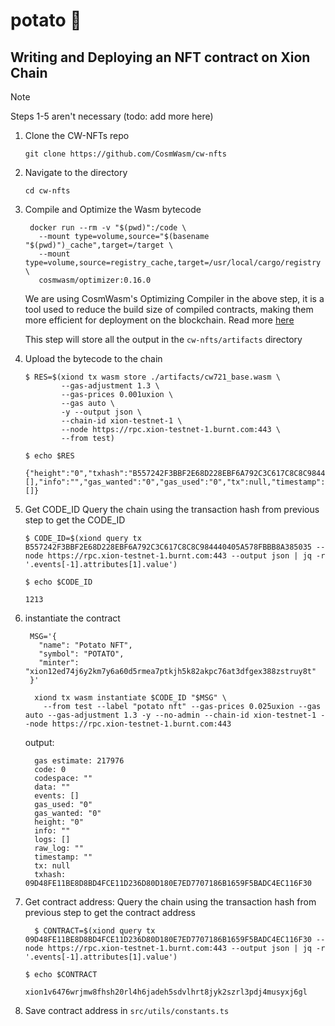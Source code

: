 # potato 🥔

## Writing and Deploying an NFT contract on Xion Chain

> [!NOTE]
> Steps 1-5 aren't necessary (todo: add more here)

1. Clone the CW-NFTs repo
   ```
   git clone https://github.com/CosmWasm/cw-nfts
   ```
2. Navigate to the directory
   ```
   cd cw-nfts
   ```
3. Compile and Optimize the Wasm bytecode
   ```
    docker run --rm -v "$(pwd)":/code \
      --mount type=volume,source="$(basename "$(pwd)")_cache",target=/target \
      --mount type=volume,source=registry_cache,target=/usr/local/cargo/registry \
      cosmwasm/optimizer:0.16.0
   ```
   We are using CosmWasm's Optimizing Compiler in the above step, it is a tool used to reduce the build size of compiled contracts, making them more efficient for deployment on the blockchain. Read more [here](https://github.com/CosmWasm/optimizer)

   This step will store all the output in the `cw-nfts/artifacts` directory

4. Upload the bytecode to the chain
    ```
    $ RES=$(xiond tx wasm store ./artifacts/cw721_base.wasm \
            --gas-adjustment 1.3 \
            --gas-prices 0.001uxion \
            --gas auto \
            -y --output json \
            --chain-id xion-testnet-1 \
            --node https://rpc.xion-testnet-1.burnt.com:443 \
            --from test)
    ```
    ```
    $ echo $RES

    {"height":"0","txhash":"B557242F3BBF2E68D228EBF6A792C3C617C8C8C984440405A578FBBB8A385035","codespace":"","code":0,"data":"","raw_log":"","logs":[],"info":"","gas_wanted":"0","gas_used":"0","tx":null,"timestamp":"","events":[]}
    ```
5.  Get CODE_ID
    Query the chain using the transaction hash from previous step to get the CODE_ID

    ```
    $ CODE_ID=$(xiond query tx B557242F3BBF2E68D228EBF6A792C3C617C8C8C984440405A578FBBB8A385035 --node https://rpc.xion-testnet-1.burnt.com:443 --output json | jq -r '.events[-1].attributes[1].value')
    ```

    ```
    $ echo $CODE_ID

    1213
    ```
6.  instantiate the contract
     ```
      MSG='{
        "name": "Potato NFT",
        "symbol": "POTATO",
        "minter": "xion12ed74j6y2km7y6a60d5rmea7ptkjh5k82akpc76at3dfgex388zstruy8t"
      }'
    ```
    ```
      xiond tx wasm instantiate $CODE_ID "$MSG" \
        --from test --label "potato nft" --gas-prices 0.025uxion --gas auto --gas-adjustment 1.3 -y --no-admin --chain-id xion-testnet-1 --node https://rpc.xion-testnet-1.burnt.com:443
    ```

    output:
    ```
      gas estimate: 217976
      code: 0
      codespace: ""
      data: ""
      events: []
      gas_used: "0"
      gas_wanted: "0"
      height: "0"
      info: ""
      logs: []
      raw_log: ""
      timestamp: ""
      tx: null
      txhash: 09D48FE11BE8D8BD4FCE11D236D80D180E7ED7707186B1659F5BADC4EC116F30
    ```

7.  Get contract address: Query the chain using the transaction hash from previous step to get the contract address
    ```
      $ CONTRACT=$(xiond query tx 09D48FE11BE8D8BD4FCE11D236D80D180E7ED7707186B1659F5BADC4EC116F30 --node https://rpc.xion-testnet-1.burnt.com:443 --output json | jq -r '.events[-1].attributes[1].value')
    ```
    ```
    $ echo $CONTRACT

    xion1v6476wrjmw8fhsh20rl4h6jadeh5sdvlhrt8jyk2szrl3pdj4musyxj6gl
    ```
8.  Save contract address in `src/utils/constants.ts`
